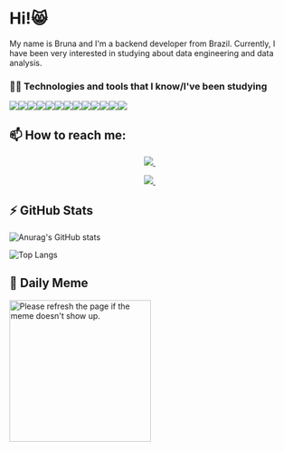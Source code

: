 # Hi!😸

My name is Bruna and I'm a backend developer from Brazil. Currently, I have been very interested in studying about data engineering and data analysis.


###  👩‍💻  Technologies and tools that I know/I've been studying 


<img src="https://img.shields.io/badge/MySQL-005C84?style=for-the-badge&logo=mysql&logoColor=white"/><img src="https://img.shields.io/badge/MongoDB-4EA94B?style=for-the-badge&logo=mongodb&logoColor=white"/><img src="https://img.shields.io/badge/Apache_Spark-FFFFFF?style=for-the-badge&logo=apachespark&logoColor=#E35A16"/><img src="https://img.shields.io/badge/Node.js-339933?style=for-the-badge&logo=nodedotjs&logoColor=white"/><img src="https://img.shields.io/badge/PowerBI-F2C811?style=for-the-badge&logo=Power%20BI&logoColor=white"/><img src="https://img.shields.io/badge/React-20232A?style=for-the-badge&logo=react&logoColor=61DAFB"/><img src="https://img.shields.io/badge/Spring_Boot-F2F4F9?style=for-the-badge&logo=spring-boot"/><img src="https://img.shields.io/badge/Python-3776AB?style=for-the-badge&logo=python&logoColor=white"/><img src="https://img.shields.io/badge/JavaScript-323330?style=for-the-badge&logo=javascript&logoColor=F7DF1E"/><img src="https://img.shields.io/badge/C%23-239120?style=for-the-badge&logo=c-sharp&logoColor=white"/><img src="https://img.shields.io/badge/Java-ED8B00?style=for-the-badge&logo=java&logoColor=white"/><img src="https://img.shields.io/badge/Pandas-2C2D72?style=for-the-badge&logo=pandas&logoColor=white"/><img src="https://img.shields.io/badge/Airflow-017CEE?style=for-the-badge&logo=Apache%20Airflow&logoColor=white"/>  
  


## 📫 How to reach me: 
 
<p align='center'>
  <a href="mailto:brunasgf@gmail.com">
    <img src="https://img.shields.io/badge/-brunasgf@gmail.com-c14438?style=flat-square&logo=Gmail&logoColor=white&link=mailto:brunasgf@gmail.com" />
  </a>&nbsp;&nbsp; 
</p>
 
<p align='center'>
  <a href="https://www.linkedin.com/in/brunasgf/">
    <img src="https://img.shields.io/badge/linkedin-%230077B5.svg?&style=for-the-badge&logo=linkedin&logoColor=white" />
  </a>&nbsp;&nbsp; 
</p>


## ⚡ GitHub Stats

![Anurag's GitHub stats](https://github-readme-stats.vercel.app/api?username=brunasgf&theme=radical&show_icons=true)

![Top Langs](https://github-readme-stats.vercel.app/api/top-langs/?username=brunasgf&hide=TeX&layout=compact) 

## 🤭 Daily Meme

<img src='https://random-memer.herokuapp.com/' title="Meme" alt="Please refresh the page if the meme doesn't show up." width="250">

